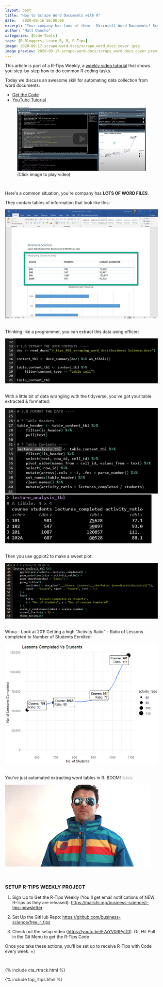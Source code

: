 ```yaml
---
layout: post
title: "How to Scrape Word Documents with R"
date:   2020-09-16 06:00:00
excerpt: "Your company has tons of them - Microsoft Word Documents! Scraping word documents is a powerful technique for extracting data. Let's learn how with R, officer, & tidyverse."
author: "Matt Dancho"
categories: [Code-Tools]
tags: [R-Bloggers, Learn-R, R, R-Tips]
image: 2020-09-17-scrape-word-docs/scrape_word_docs_cover.jpeg
image_preview: 2020-09-17-scrape-word-docs/scrape_word_docs_cover_preview.jpg
---
```



This article is part of a R-Tips Weekly, a [weekly video tutorial](https://mailchi.mp/business-science/r-tips-newsletter) that shows you step-by-step how to do common R coding tasks.

Today we discuss an awesome skill for automating data collection from word documents:

- [Get the Code](https://mailchi.mp/business-science/r-tips-newsletter)
- [YouTube Tutorial](https://youtu.be/JXHVJCg10_c)

<figure class="text-center">
  <a href="https://www.youtube.com/embed/JXHVJCg10_c"><img src="/assets/2020-09-17-scrape-word-docs/video_thumb.jpg" border="0" /></a>
  <figcaption>(Click image to play video)</figcaption>
</figure>

<br>

Here's a common situation, you're company has **LOTS OF WORD FILES**.

They contain tables of information that look like this:
 
 ![Word Tables](/assets/2020-09-17-scrape-word-docs/scrape_word_doc_1.jpg)

<br>
Thinking like a programmer, you can extract this data using officer: 

![](/assets/2020-09-17-scrape-word-docs/scrape_word_doc_2.jpg)

<br>
With a little bit of data wrangling with the tidyverse, you've got your table extracted & formatted:

![](/assets/2020-09-17-scrape-word-docs/format_data_1.jpg)
![](/assets/2020-09-17-scrape-word-docs/format_data_2.jpg)

<br>
Then you use ggplot2 to make a sweet plot: 

![](/assets/2020-09-17-scrape-word-docs/plot_code.jpg)

<br>
Whoa - Look at 201! Getting a high "Activity Ratio" - Ratio of Lessons completed to Number of Students Enrolled: 

![](/assets/2020-09-17-scrape-word-docs/plot.jpg)

<br>
You've just automated extracting word tables in R. BOOM! 💥💥💥

![](/assets/2020-09-17-scrape-word-docs/boom.gif)


<br>

### SETUP R-TIPS WEEKLY PROJECT

1. Sign Up to Get the R-Tips Weekly (You'll get email notifications of NEW R-Tips as they are released): https://mailchi.mp/business-science/r-tips-newsletter

2. Set Up the GitHub Repo: https://github.com/business-science/free_r_tips

3. Check out the setup video (https://youtu.be/F7aYV0RPyD0). Or, Hit Pull in the Git Menu to get the R-Tips Code

Once you take these actions, you'll be set up to receive R-Tips with Code every week. =)

<br>

{% include cta_rtrack.html %}

{% include top_rtips.html %}